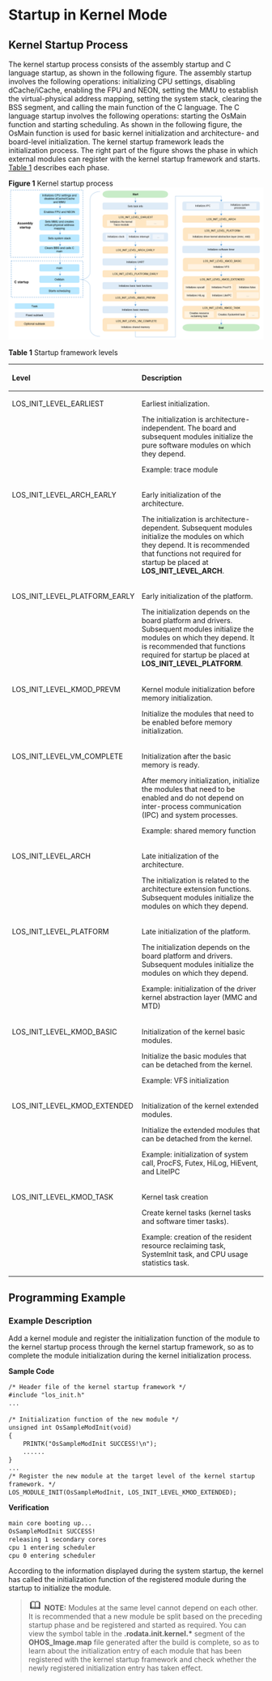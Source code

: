 # Startup in Kernel Mode


## Kernel Startup Process<a name="section9882154318299"></a>

The kernel startup process consists of the assembly startup and C language startup, as shown in the following figure. The assembly startup involves the following operations: initializing CPU settings, disabling dCache/iCache, enabling the FPU and NEON, setting the MMU to establish the virtual-physical address mapping, setting the system stack, clearing the BSS segment, and calling the main function of the C language. The C language startup involves the following operations: starting the OsMain function and starting scheduling. As shown in the following figure, the OsMain function is used for basic kernel initialization and architecture- and board-level initialization. The kernel startup framework leads the initialization process. The right part of the figure shows the phase in which external modules can register with the kernel startup framework and starts.  [Table 1](#table38544719428)  describes each phase.

**Figure  1**  Kernel startup process<a name="fig983731153511"></a>  
![](figures/kernel-startup-process-2.png "kernel-startup-process-2")

**Table  1**  Startup framework levels

<a name="table38544719428"></a>
<table><thead align="left"><tr id="row286134714423"><th class="cellrowborder" valign="top" width="35.58%" id="mcps1.2.3.1.1"><p id="p886164717423"><a name="p886164717423"></a><a name="p886164717423"></a>Level</p>
</th>
<th class="cellrowborder" valign="top" width="64.42%" id="mcps1.2.3.1.2"><p id="p586194716421"><a name="p586194716421"></a><a name="p586194716421"></a>Description</p>
</th>
</tr>
</thead>
<tbody><tr id="row48664764218"><td class="cellrowborder" valign="top" width="35.58%" headers="mcps1.2.3.1.1 "><p id="p7861447174211"><a name="p7861447174211"></a><a name="p7861447174211"></a>LOS_INIT_LEVEL_EARLIEST</p>
</td>
<td class="cellrowborder" valign="top" width="64.42%" headers="mcps1.2.3.1.2 "><p id="p1561350125815"><a name="p1561350125815"></a><a name="p1561350125815"></a>Earliest initialization.</p>
<p id="p13865183210552"><a name="p13865183210552"></a><a name="p13865183210552"></a>The initialization is architecture-independent. The board and subsequent modules initialize the pure software modules on which they depend.</p>
<p id="p1686104764216"><a name="p1686104764216"></a><a name="p1686104764216"></a>Example: trace module</p>
</td>
</tr>
<tr id="row4861478429"><td class="cellrowborder" valign="top" width="35.58%" headers="mcps1.2.3.1.1 "><p id="p1986164710423"><a name="p1986164710423"></a><a name="p1986164710423"></a>LOS_INIT_LEVEL_ARCH_EARLY</p>
</td>
<td class="cellrowborder" valign="top" width="64.42%" headers="mcps1.2.3.1.2 "><p id="p6864470423"><a name="p6864470423"></a><a name="p6864470423"></a>Early initialization of the architecture.</p>
<p id="p118192355598"><a name="p118192355598"></a><a name="p118192355598"></a>The initialization is architecture-dependent. Subsequent modules initialize the modules on which they depend. It is recommended that functions not required for startup be placed at <strong id="b13751321192318"><a name="b13751321192318"></a><a name="b13751321192318"></a>LOS_INIT_LEVEL_ARCH</strong>.</p>
</td>
</tr>
<tr id="row98694774219"><td class="cellrowborder" valign="top" width="35.58%" headers="mcps1.2.3.1.1 "><p id="p118624714210"><a name="p118624714210"></a><a name="p118624714210"></a>LOS_INIT_LEVEL_PLATFORM_EARLY</p>
</td>
<td class="cellrowborder" valign="top" width="64.42%" headers="mcps1.2.3.1.2 "><p id="p118531052143510"><a name="p118531052143510"></a><a name="p118531052143510"></a>Early initialization of the platform.</p>
<p id="p666132195816"><a name="p666132195816"></a><a name="p666132195816"></a>The initialization depends on the board platform and drivers. Subsequent modules initialize the modules on which they depend. It is recommended that functions required for startup be placed at <strong id="b44971429202712"><a name="b44971429202712"></a><a name="b44971429202712"></a>LOS_INIT_LEVEL_PLATFORM</strong>.
</td>
</tr>
<tr id="row8863470423"><td class="cellrowborder" valign="top" width="35.58%" headers="mcps1.2.3.1.1 "><p id="p19861547114214"><a name="p19861547114214"></a><a name="p19861547114214"></a>LOS_INIT_LEVEL_KMOD_PREVM</p>
</td>
<td class="cellrowborder" valign="top" width="64.42%" headers="mcps1.2.3.1.2 "><p id="p2862471421"><a name="p2862471421"></a><a name="p2862471421"></a>Kernel module initialization before memory initialization.</p>
<p id="p989110481520"><a name="p989110481520"></a><a name="p989110481520"></a>Initialize the modules that need to be enabled before memory initialization.</p>
</td>
</tr>
<tr id="row4861147124218"><td class="cellrowborder" valign="top" width="35.58%" headers="mcps1.2.3.1.1 "><p id="p16863472426"><a name="p16863472426"></a><a name="p16863472426"></a>LOS_INIT_LEVEL_VM_COMPLETE</p>
</td>
<td class="cellrowborder" valign="top" width="64.42%" headers="mcps1.2.3.1.2 "><p id="p1186114715427"><a name="p1186114715427"></a><a name="p1186114715427"></a>Initialization after the basic memory is ready.</p>
<p id="p26441930165910"><a name="p26441930165910"></a><a name="p26441930165910"></a>After memory initialization, initialize the modules that need to be enabled and do not depend on inter-process communication (IPC) and system processes.</p>
<p id="p76991543175013"><a name="p76991543175013"></a><a name="p76991543175013"></a>Example: shared memory function</p>
</td>
</tr>
<tr id="row12869472429"><td class="cellrowborder" valign="top" width="35.58%" headers="mcps1.2.3.1.1 "><p id="p178694712429"><a name="p178694712429"></a><a name="p178694712429"></a>LOS_INIT_LEVEL_ARCH</p>
</td>
<td class="cellrowborder" valign="top" width="64.42%" headers="mcps1.2.3.1.2 "><p id="p1086104719427"><a name="p1086104719427"></a><a name="p1086104719427"></a>Late initialization of the architecture.</p>
<p id="p556511281688"><a name="p556511281688"></a><a name="p556511281688"></a>The initialization is related to the architecture extension functions. Subsequent modules initialize the modules on which they depend.</p>
</td>
</tr>
<tr id="row128624717424"><td class="cellrowborder" valign="top" width="35.58%" headers="mcps1.2.3.1.1 "><p id="p198684711427"><a name="p198684711427"></a><a name="p198684711427"></a>LOS_INIT_LEVEL_PLATFORM</p>
</td>
<td class="cellrowborder" valign="top" width="64.42%" headers="mcps1.2.3.1.2 "><p id="p65519915524"><a name="p65519915524"></a><a name="p65519915524"></a>Late initialization of the platform.</p>
<p id="p187247164213"><a name="p187247164213"></a><a name="p187247164213"></a>The initialization depends on the board platform and drivers. Subsequent modules initialize the modules on which they depend.</p>
<p id="p138046651010"><a name="p138046651010"></a><a name="p138046651010"></a>Example: initialization of the driver kernel abstraction layer (MMC and MTD)</p>
</td>
</tr>
<tr id="row2149155220436"><td class="cellrowborder" valign="top" width="35.58%" headers="mcps1.2.3.1.1 "><p id="p8150105215436"><a name="p8150105215436"></a><a name="p8150105215436"></a>LOS_INIT_LEVEL_KMOD_BASIC</p>
</td>
<td class="cellrowborder" valign="top" width="64.42%" headers="mcps1.2.3.1.2 "><p id="p81509525436"><a name="p81509525436"></a><a name="p81509525436"></a>Initialization of the kernel basic modules.</p>
<p id="p763134221115"><a name="p763134221115"></a><a name="p763134221115"></a>Initialize the basic modules that can be detached from the kernel.</p>
<p id="p7781186191213"><a name="p7781186191213"></a><a name="p7781186191213"></a>Example: VFS initialization</p>
</td>
</tr>
<tr id="row19671355174317"><td class="cellrowborder" valign="top" width="35.58%" headers="mcps1.2.3.1.1 "><p id="p1596825564317"><a name="p1596825564317"></a><a name="p1596825564317"></a>LOS_INIT_LEVEL_KMOD_EXTENDED</p>
</td>
<td class="cellrowborder" valign="top" width="64.42%" headers="mcps1.2.3.1.2 "><p id="p6968155513438"><a name="p6968155513438"></a><a name="p6968155513438"></a>Initialization of the kernel extended modules.</p>
<p id="p669712304124"><a name="p669712304124"></a><a name="p669712304124"></a>Initialize the extended modules that can be detached from the kernel.</p>
<p id="p7600114618125"><a name="p7600114618125"></a><a name="p7600114618125"></a>Example: initialization of system call, ProcFS, Futex, HiLog, HiEvent, and LiteIPC</p>
</td>
</tr>
<tr id="row357517134414"><td class="cellrowborder" valign="top" width="35.58%" headers="mcps1.2.3.1.1 "><p id="p12575676449"><a name="p12575676449"></a><a name="p12575676449"></a>LOS_INIT_LEVEL_KMOD_TASK</p>
</td>
<td class="cellrowborder" valign="top" width="64.42%" headers="mcps1.2.3.1.2 "><p id="p7128122619143"><a name="p7128122619143"></a><a name="p7128122619143"></a>Kernel task creation</p>
<p id="p1657587184419"><a name="p1657587184419"></a><a name="p1657587184419"></a>Create kernel tasks (kernel tasks and software timer tasks).</p>
<p id="p55485297219"><a name="p55485297219"></a><a name="p55485297219"></a>Example: creation of the resident resource reclaiming task, SystemInit task, and CPU usage statistics task.</p>
</td>
</tr>
</tbody>
</table>

## Programming Example<a name="section19145114703217"></a>

### Example Description<a name="section1045483642518"></a>

Add a kernel module and register the initialization function of the module to the kernel startup process through the kernel startup framework, so as to complete the module initialization during the kernel initialization process.

**Sample Code**

```
/* Header file of the kernel startup framework */
#include "los_init.h"
...

/* Initialization function of the new module */
unsigned int OsSampleModInit(void)
{
    PRINTK("OsSampleModInit SUCCESS!\n");
    ......
}
...
/* Register the new module at the target level of the kernel startup framework. */
LOS_MODULE_INIT(OsSampleModInit, LOS_INIT_LEVEL_KMOD_EXTENDED);
```

**Verification**

```
main core booting up...
OsSampleModInit SUCCESS!
releasing 1 secondary cores
cpu 1 entering scheduler
cpu 0 entering scheduler
```

According to the information displayed during the system startup, the kernel has called the initialization function of the registered module during the startup to initialize the module.

>![](../public_sys-resources/icon-note.gif) **NOTE:** 
>Modules at the same level cannot depend on each other. It is recommended that a new module be split based on the preceding startup phase and be registered and started as required.
>You can view the symbol table in the  **.rodata.init.kernel.\***  segment of the  **OHOS\_Image.map**  file generated after the build is complete, so as to learn about the initialization entry of each module that has been registered with the kernel startup framework and check whether the newly registered initialization entry has taken effect.

